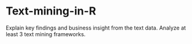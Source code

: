 # Text-mining-in-R
Explain key findings and business insight from the text data. Analyze at least 3 text mining frameworks.
